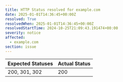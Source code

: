 ```yaml
---
title: HTTP Status resolved for example.com
date: 2025-01-01T14:36:45+00:00Z
resolved: True
resolvedWhen: 2025-01-01T14:36:45+00:00Z
resolvedStartTime: 2024-10-25T21:09:43.191474+00:00
severity: notice
affected:
  - example.com
section: issue
---
```


| Expected Statuses | Actual Status  |
|-------------------|----------------|
| 200, 301, 302 | 200 |
